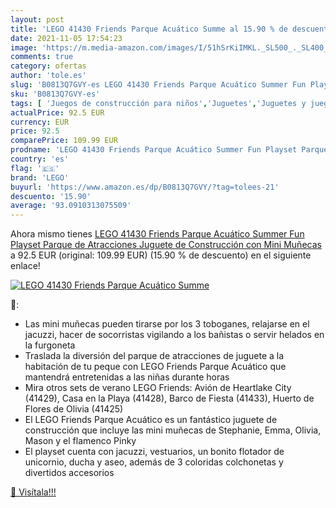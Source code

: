 ```yaml
---
layout: post
title: 'LEGO 41430 Friends Parque Acuático Summe al 15.90 % de descuento'
date: 2021-11-05 17:54:23
image: 'https://m.media-amazon.com/images/I/51hSrKiIMKL._SL500_._SL400_.jpg'
comments: true
category: ofertas
author: 'tole.es'
slug: 'B0813Q7GVY-es LEGO 41430 Friends Parque Acuático Summer Fun Playset...'
sku: 'B0813Q7GVY-es'
tags: [ 'Juegos de construcción para niños','Juguetes','Juguetes y juegos','Sets de construcción','lego', ]
actualPrice: 92.5 EUR
currency: EUR
price: 92.5
comparePrice: 109.99 EUR
prodname: 'LEGO 41430 Friends Parque Acuático Summer Fun Playset Parque de Atracciones Juguete de Construcción con Mini Muñecas'
country: 'es'
flag: '🇪🇸'
brand: 'LEGO'
buyurl: 'https://www.amazon.es/dp/B0813Q7GVY/?tag=tolees-21'
descuento: '15.90'
average: '93.0910313075509'
---
```


Ahora mismo tienes [LEGO 41430 Friends Parque Acuático Summer Fun Playset Parque de Atracciones Juguete de Construcción con Mini Muñecas](https://www.amazon.es/dp/B0813Q7GVY/?tag=tolees-21) a 92.5 EUR (original: 109.99 EUR) (15.90 %  de descuento) en el siguiente enlace!

[![LEGO 41430 Friends Parque Acuático Summe](https://m.media-amazon.com/images/I/51hSrKiIMKL._SL500_._SL400_.jpg)](https://www.amazon.es/dp/B0813Q7GVY/?tag=tolees-21)

🔎:

- Las mini muñecas pueden tirarse por los 3 toboganes, relajarse en el jacuzzi, hacer de socorristas vigilando a los bañistas o servir helados en la furgoneta
- Traslada la diversión del parque de atracciones de juguete a la habitación de tu peque con LEGO Friends Parque Acuático que mantendrá entretenidas a las niñas durante horas
- Mira otros sets de verano LEGO Friends: Avión de Heartlake City (41429), Casa en la Playa (41428), Barco de Fiesta (41433), Huerto de Flores de Olivia (41425)
- El LEGO Friends Parque Acuático es un fantástico juguete de construcción que incluye las mini muñecas de Stephanie, Emma, Olivia, Mason y el flamenco Pinky
- El playset cuenta con jacuzzi, vestuarios, un bonito flotador de unicornio, ducha y aseo, además de 3 coloridas colchonetas y divertidos accesorios

[🛒 Visítala!!!](https://www.amazon.es/dp/B0813Q7GVY/?tag=tolees-21)
